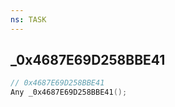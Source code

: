```yaml
---
ns: TASK
---
```

## _0x4687E69D258BBE41

```c
// 0x4687E69D258BBE41
Any _0x4687E69D258BBE41();
```

